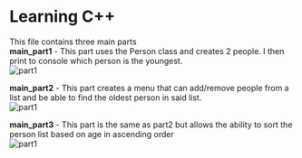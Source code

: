 # Learning C++

This file contains three main parts <br>
<b>main_part1</b> - This part uses the Person class and creates 2 people. I then print to console which person is the youngest.<br>
![part1](https://steffanjones.dev/static/main_part1.png)

<b>main_part2</b> - This part creates a menu that can add/remove people from a list and be able to find the oldest person in said list.<br>
![part1](https://steffanjones.dev/static/main_part2.png)

<b>main_part3</b> - This part is the same as part2 but allows the ability to sort the person list based on age in ascending order<br>
![part1](https://steffanjones.dev/static/main_part3.png)
